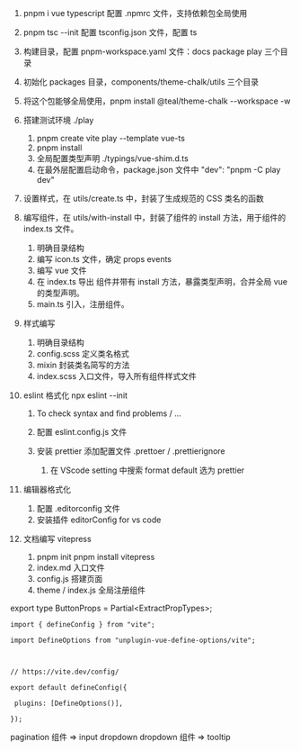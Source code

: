 1. pnpm i vue typescript
   配置 .npmrc 文件，支持依赖包全局使用
2. pnpm tsc --init
   配置 tsconfig.json 文件，配置 ts
3. 构建目录，配置 pnpm-workspace.yaml 文件：docs package play 三个目录
4. 初始化 packages 目录，components/theme-chalk/utils 三个目录
5. 将这个包能够全局使用，pnpm install @teal/theme-chalk --workspace -w
6. 搭建测试环境 ./play
   1. pnpm create vite play --template vue-ts
   2. pnpm install
   3. 全局配置类型声明 ./typings/vue-shim.d.ts
   4. 在最外层配置启动命令，package.json 文件中 "dev": "pnpm -C play dev"
7. 设置样式，在 utils/create.ts 中，封装了生成规范的 CSS 类名的函数
8. 编写组件，在 utils/with-install 中，封装了组件的 install 方法，用于组件的 index.ts 文件。

   1. 明确目录结构
   2. 编写 icon.ts 文件，确定 props events
   3. 编写 vue 文件
   4. 在 index.ts 导出 组件并带有 install 方法，暴露类型声明，合并全局 vue 的类型声明。
   5. main.ts 引入，注册组件。

9. 样式编写

   1. 明确目录结构
   2. config.scss 定义类名格式
   3. mixin 封装类名简写的方法
   4. index.scss 入口文件，导入所有组件样式文件

10. eslint 格式化 npx eslint --init

    1. To check syntax and find problems / ...
    2. 配置 eslint.config.js 文件
    3. 安装 prettier 添加配置文件 .prettoer / .prettierignore

       1. 在 VScode setting 中搜索 format default 选为 prettier

11. 编辑器格式化

    1. 配置 .editorconfig 文件
    2. 安装插件 editorConfig for vs code

12. 文档编写 vitepress

    1. pnpm init pnpm install vitepress
    2. index.md 入口文件
    3. config.js 搭建页面
    4. theme / index.js 全局注册组件

export type ButtonProps = Partial<ExtractPropTypes<typeof buttonProps>>;

```
import { defineConfig } from "vite";

import DefineOptions from "unplugin-vue-define-options/vite";



// https://vite.dev/config/

export default defineConfig({

 plugins: [DefineOptions()],

});
```

pagination 组件 => input dropdown
dropdown 组件 => tooltip
